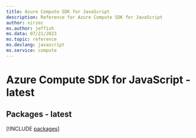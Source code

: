 ```yaml
---
title: Azure Compute SDK for JavaScript
description: Reference for Azure Compute SDK for JavaScript
author: xirzec
ms.author: jeffish
ms.data: 07/21/2023
ms.topic: reference
ms.devlang: javascript
ms.service: compute
---
```

# Azure Compute SDK for JavaScript - latest
## Packages - latest
[!INCLUDE [packages](compute-index.md)]